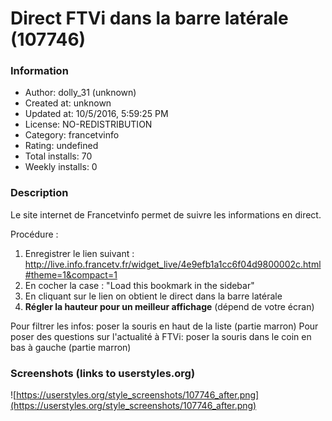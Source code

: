 # Direct FTVi dans la barre latérale (107746)

### Information
- Author: dolly_31 (unknown)
- Created at: unknown
- Updated at: 10/5/2016, 5:59:25 PM
- License: NO-REDISTRIBUTION
- Category: francetvinfo
- Rating: undefined
- Total installs: 70
- Weekly installs: 0


### Description
Le site internet de Francetvinfo permet de suivre les informations en direct. 

Procédure :
1) Enregistrer le lien suivant : http://live.info.francetv.fr/widget_live/4e9efb1a1cc6f04d9800002c.html#theme=1&compact=1
2) En cocher la case : "Load this bookmark in the sidebar"
3) En cliquant sur le lien on obtient le direct dans la barre latérale
4) <b>Régler la hauteur pour un meilleur affichage</b> (dépend de votre écran)

Pour filtrer les infos: poser la souris en haut de la liste (partie marron)
Pour poser des questions sur l'actualité à FTVi: poser la souris dans le coin en bas à gauche (partie marron)


### Screenshots (links to userstyles.org)
![https://userstyles.org/style_screenshots/107746_after.png](https://userstyles.org/style_screenshots/107746_after.png)


